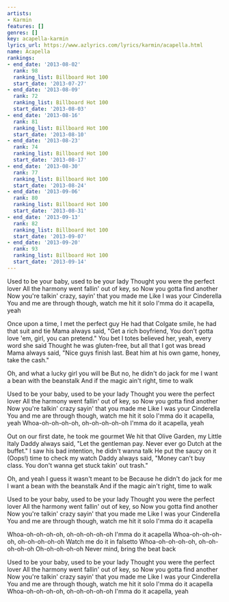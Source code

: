 ```yaml
---
artists:
- Karmin
features: []
genres: []
key: acapella-karmin
lyrics_url: https://www.azlyrics.com/lyrics/karmin/acapella.html
name: Acapella
rankings:
- end_date: '2013-08-02'
  rank: 98
  ranking_list: Billboard Hot 100
  start_date: '2013-07-27'
- end_date: '2013-08-09'
  rank: 72
  ranking_list: Billboard Hot 100
  start_date: '2013-08-03'
- end_date: '2013-08-16'
  rank: 81
  ranking_list: Billboard Hot 100
  start_date: '2013-08-10'
- end_date: '2013-08-23'
  rank: 74
  ranking_list: Billboard Hot 100
  start_date: '2013-08-17'
- end_date: '2013-08-30'
  rank: 77
  ranking_list: Billboard Hot 100
  start_date: '2013-08-24'
- end_date: '2013-09-06'
  rank: 80
  ranking_list: Billboard Hot 100
  start_date: '2013-08-31'
- end_date: '2013-09-13'
  rank: 82
  ranking_list: Billboard Hot 100
  start_date: '2013-09-07'
- end_date: '2013-09-20'
  rank: 93
  ranking_list: Billboard Hot 100
  start_date: '2013-09-14'
---
```


Used to be your baby, used to be your lady
Thought you were the perfect lover
All the harmony went fallin' out of key, so
Now you gotta find another
Now you're talkin' crazy, sayin' that you made me
Like I was your Cinderella
You and me are through though, watch me hit it solo
I'mma do it acapella, yeah

Once upon a time, I met the perfect guy
He had that Colgate smile, he had that suit and tie
Mama always said, "Get a rich boyfriend,
You don't gotta love 'em, girl, you can pretend."
You bet I totes believed her, yeah, every word she said
Thought he was gluten-free, but all that I got was bread
Mama always said, "Nice guys finish last.
Beat him at his own game, honey, take the cash."

Oh, and what a lucky girl you will be
But no, he didn't do jack for me
I want a bean with the beanstalk
And if the magic ain't right, time to walk

Used to be your baby, used to be your lady
Thought you were the perfect lover
All the harmony went fallin' out of key, so
Now you gotta find another
Now you're talkin' crazy sayin' that you made me
Like I was your Cinderella
You and me are through though, watch me hit it solo
I'mma do it acapella, yeah
Whoa-oh-oh-oh-oh, oh-oh-oh-oh-oh
I'mma do it acapella, yeah

Out on our first date, he took me gourmet
We hit that Olive Garden, my Little Italy
Daddy always said, "Let the gentleman pay.
Never ever go Dutch at the buffet."
I saw his bad intention, he didn't wanna talk
He put the saucy on it (Oops!) time to check my watch
Daddy always said, "Money can't buy class.
You don't wanna get stuck takin' out trash."

Oh, and yeah I guess it wasn't meant to be
Because he didn't do jack for me
I want a bean with the beanstalk
And if the magic ain't right, time to walk

Used to be your baby, used to be your lady
Thought you were the perfect lover
All the harmony went fallin' out of key, so
Now you gotta find another
Now you're talkin' crazy sayin' that you made me
Like I was your Cinderella
You and me are through though, watch me hit it solo
I'mma do it acapella

Whoa-oh-oh-oh-oh, oh-oh-oh-oh-oh
I'mma do it acapella
Whoa-oh-oh-oh-oh, oh-oh-oh-oh-oh
Watch me do it in falsetto
Whoa-oh-oh-oh-oh, oh-oh-oh-oh-oh
Oh-oh-oh-oh-oh
Never mind, bring the beat back

Used to be your baby, used to be your lady
Thought you were the perfect lover
All the harmony went fallin' out of key, so
Now you gotta find another
Now you're talkin' crazy sayin' that you made me
Like I was your Cinderella
You and me are through though, watch me hit it solo
I'mma do it acapella
Whoa-oh-oh-oh-oh, oh-oh-oh-oh-oh
I'mma do it acapella, yeah



